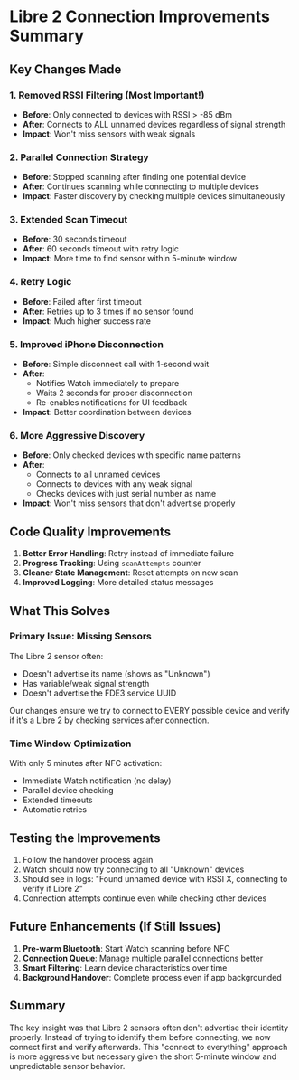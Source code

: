 # Libre 2 Connection Improvements Summary

## Key Changes Made

### 1. Removed RSSI Filtering (Most Important!)
- **Before**: Only connected to devices with RSSI > -85 dBm
- **After**: Connects to ALL unnamed devices regardless of signal strength
- **Impact**: Won't miss sensors with weak signals

### 2. Parallel Connection Strategy
- **Before**: Stopped scanning after finding one potential device
- **After**: Continues scanning while connecting to multiple devices
- **Impact**: Faster discovery by checking multiple devices simultaneously

### 3. Extended Scan Timeout
- **Before**: 30 seconds timeout
- **After**: 60 seconds timeout with retry logic
- **Impact**: More time to find sensor within 5-minute window

### 4. Retry Logic
- **Before**: Failed after first timeout
- **After**: Retries up to 3 times if no sensor found
- **Impact**: Much higher success rate

### 5. Improved iPhone Disconnection
- **Before**: Simple disconnect call with 1-second wait
- **After**: 
  - Notifies Watch immediately to prepare
  - Waits 2 seconds for proper disconnection
  - Re-enables notifications for UI feedback
- **Impact**: Better coordination between devices

### 6. More Aggressive Discovery
- **Before**: Only checked devices with specific name patterns
- **After**: 
  - Connects to all unnamed devices
  - Connects to devices with any weak signal
  - Checks devices with just serial number as name
- **Impact**: Won't miss sensors that don't advertise properly

## Code Quality Improvements

1. **Better Error Handling**: Retry instead of immediate failure
2. **Progress Tracking**: Using `scanAttempts` counter
3. **Cleaner State Management**: Reset attempts on new scan
4. **Improved Logging**: More detailed status messages

## What This Solves

### Primary Issue: Missing Sensors
The Libre 2 sensor often:
- Doesn't advertise its name (shows as "Unknown")
- Has variable/weak signal strength
- Doesn't advertise the FDE3 service UUID

Our changes ensure we try to connect to EVERY possible device and verify if it's a Libre 2 by checking services after connection.

### Time Window Optimization
With only 5 minutes after NFC activation:
- Immediate Watch notification (no delay)
- Parallel device checking
- Extended timeouts
- Automatic retries

## Testing the Improvements

1. Follow the handover process again
2. Watch should now try connecting to all "Unknown" devices
3. Should see in logs: "Found unnamed device with RSSI X, connecting to verify if Libre 2"
4. Connection attempts continue even while checking other devices

## Future Enhancements (If Still Issues)

1. **Pre-warm Bluetooth**: Start Watch scanning before NFC
2. **Connection Queue**: Manage multiple parallel connections better
3. **Smart Filtering**: Learn device characteristics over time
4. **Background Handover**: Complete process even if app backgrounded

## Summary

The key insight was that Libre 2 sensors often don't advertise their identity properly. Instead of trying to identify them before connecting, we now connect first and verify afterwards. This "connect to everything" approach is more aggressive but necessary given the short 5-minute window and unpredictable sensor behavior.